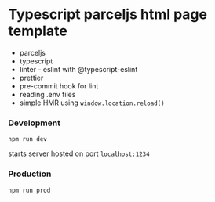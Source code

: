 # Typescript parceljs html page template
* parceljs
* typescript  
* linter - eslint with @typescript-eslint
* prettier
* pre-commit hook for lint
* reading .env files
* simple HMR using `window.location.reload()`

### Development
```npm run dev```

starts server hosted on port
```localhost:1234```

### Production
``npm run prod``
